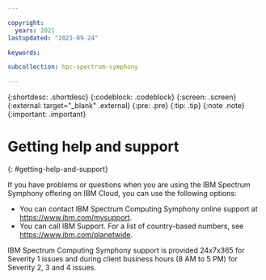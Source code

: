 ```yaml
---

copyright:
  years: 2021
lastupdated: "2021-09-24"

keywords: 

subcollection: hpc-spectrum-symphony

---
```


{:shortdesc: .shortdesc}
{:codeblock: .codeblock}
{:screen: .screen}
{:external: target="_blank" .external}
{:pre: .pre}
{:tip: .tip}
{:note .note}
{:important: .important}

# Getting help and support
{: #getting-help-and-support}

If you have problems or questions when you are using the IBM Spectrum Symphony offering on IBM Cloud, you can use the following options:

* You can contact IBM Spectrum Computing Symphony online support at https://www.ibm.com/mysupport.
* You can call IBM Support. For a list of country-based numbers, see https://www.ibm.com/planetwide.

IBM Spectrum Computing Symphony support is provided 24x7x365 for Severity 1 issues and during client business hours (8 AM to 5 PM) for Severity 2, 3 and 4 issues.